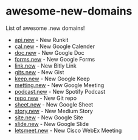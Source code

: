 # awesome-new-domains

List of awesome .new domains!

- [api.new](api.new) - New Runkit
- [cal.new](cal.new) - New Google Calender
- [doc.new](doc.new) - New Google Doc
- [forms.new](forms.new) - New Google Forms
- [link.new](link.new) - New Bitly Link
- [gits.new](gits.new) - New Gist
- [keep.new](keep.new) - New Google Keep
- [metting.new](metting.new) - New Google Meeting
- [podcast.new](podcast.new) - New Spotify Podcast
- [repo.new](repo.new) - New Git repo
- [sheet.new](sheet.new) - New Google Sheet
- [story.new](story.new) - New Medium Story
- [site.new](site.new) - New Google Site
- [slide.new](slide.new) - New Google Slide
- [letsmeet.new](letsmeet.new) - New Cisco WebEx Meeting



